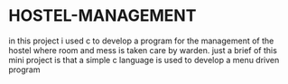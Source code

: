 # HOSTEL-MANAGEMENT
in this project i used c to develop a  program for the management of the hostel where room and mess is taken care by warden.
just a brief of this mini project is that a simple c language is used to develop a menu driven program
